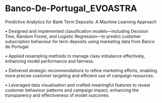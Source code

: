 # Banco-De-Portugal_EVOASTRA
Predictive Analytics for Bank Term Deposits: A Machine Learning Approach

• Designed and implemented classification models—including Decision Tree, Random Forest, and Logistic Regression—to predict customer subscription behaviour for term deposits using marketing data from Banco de Portugal.

• Applied resampling methods to manage class imbalance effectively, enhancing model performance and fairness. 

• Delivered strategic recommendations to refine marketing efforts, enabling more precise customer targeting and efficient use of campaign resources. 

• Leveraged data visualisation and crafted meaningful features to reveal customer behaviour patterns and campaign impact, enhancing the transparency and effectiveness of model outcomes.
